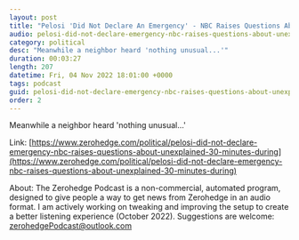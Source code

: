 ```yaml
---
layout: post
title: "Pelosi 'Did Not Declare An Emergency' - NBC Raises Questions About 'Unexplained 30 Minutes' During Attack"
audio: pelosi-did-not-declare-emergency-nbc-raises-questions-about-unexplained-30-minutes-during-0
category: political
desc: "Meanwhile a neighbor heard 'nothing unusual...'"
duration: 00:03:27
length: 207
datetime: Fri, 04 Nov 2022 18:01:00 +0000
tags: podcast
guid: pelosi-did-not-declare-emergency-nbc-raises-questions-about-unexplained-30-minutes-during-0
order: 2
---
```

Meanwhile a neighbor heard 'nothing unusual...'

Link: [https://www.zerohedge.com/political/pelosi-did-not-declare-emergency-nbc-raises-questions-about-unexplained-30-minutes-during](https://www.zerohedge.com/political/pelosi-did-not-declare-emergency-nbc-raises-questions-about-unexplained-30-minutes-during)

About: The Zerohedge Podcast is a non-commercial, automated program, designed to give people a way to get news from Zerohedge in an audio format.  I am actively working on tweaking and improving the setup to create a better listening experience (October 2022).  Suggestions are welcome: [zerohedgePodcast@outlook.com](mailto:zerohedgePodcast@outlook.com)